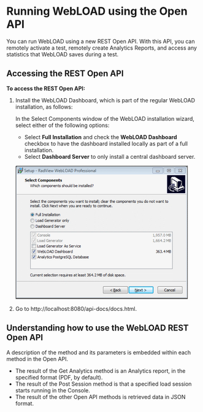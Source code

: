 ﻿# Running WebLOAD using the Open API

You can run WebLOAD using a new REST Open API. With this API, you can remotely activate a test, remotely create Analytics Reports, and access any statistics that WebLOAD saves during a test.



## Accessing the REST Open API

**To access the REST Open API:**

1. Install the WebLOAD Dashboard, which is part of the regular WebLOAD installation, as follows:

   In the Select Components window of the WebLOAD installation wizard, select either of the following options:

   - Select **Full Installation** and check the **WebLOAD Dashboard** checkbox to have the dashboard installed locally as part of a full installation.
   - Select **Dashboard Server** to only install a central dashboard server.

   ![Web Dashboard Installation Options](../images/automation_users_guide_044.png)

   

2. Go to http://localhost:8080/api-docs/docs.html.


## Understanding how to use the WebLOAD REST Open API
A description of the method and its parameters is embedded within each method in the Open API.

- The result of the Get Analytics method is an Analytics report, in the specified format (PDF, by default).
- The result of the Post Session method is that a specified load session starts running in the Console.
- The result of the other Open API methods is retrieved data in JSON format.




